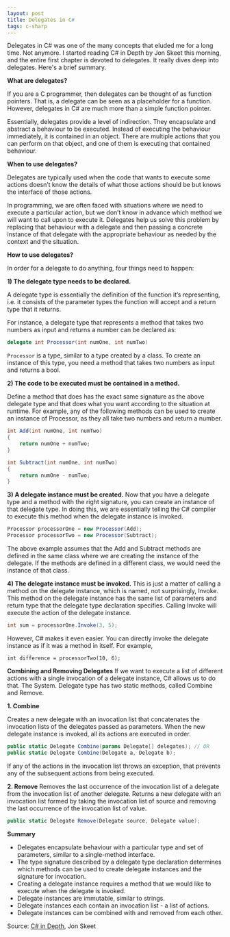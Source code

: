 ```yaml
---
layout: post
title: Delegates in C#
tags: c-sharp
---
```


Delegates in C# was one of the many concepts that eluded me for a long time. Not anymore. I started reading C# in Depth by Jon Skeet this morning, and the entire first chapter is devoted to delegates. It really dives deep into delegates. Here's a brief summary.

**What are delegates?**

If you are a C programmer, then delegates can be thought of as function pointers. That is, a delegate can be seen as a placeholder for a function. However, delegates in C# are much more than a simple function pointer.

Essentially, delegates provide a level of indirection. They encapsulate and abstract a behaviour to be executed. Instead of executing the behaviour immediately, it is contained in an object. There are multiple actions that you can perform on that object, and one of them is executing that contained behaviour.

**When to use delegates?**

Delegates are typically used when the code that wants to execute some actions doesn’t know the details of what those actions should be but knows the interface of those actions.

In programming, we are often faced with situations where we need to execute a particular action, but we don’t know in advance which method we will want to call upon to execute it. Delegates help us solve this problem by replacing that behaviour with a delegate and then passing a concrete instance of that delegate with the appropriate behaviour as needed by the context and the situation.

**How to use delegates?**

In order for a delegate to do anything, four things need to happen:

**1) The delegate type needs to be declared.**

A delegate type is essentially the definition of the function it’s representing, i.e. it consists of the parameter types the function will accept and a return type that it returns.

For instance, a delegate type that represents a method that takes two numbers as input and returns a number can be declared as:

```c#
delegate int Processor(int numOne, int numTwo)
```

`Processor` is a type, similar to a type created by a class. To create an instance of this type, you need a method that takes two numbers as input and returns a bool.

**2) The code to be executed must be contained in a method.**

Define a method that does has the exact same signature as the above delegate type and that does what you want according to the situation at runtime. For example, any of the following methods can be used to create an instance of Processor, as they all take two numbers and return a number.

```c#
int Add(int numOne, int numTwo)
{
    return numOne + numTwo;
}

int Subtract(int numOne, int numTwo)
{
    return numOne - numTwo;
}
```

**3) A delegate instance must be created.**
Now that you have a delegate type and a method with the right signature, you can create an instance of that delegate type. In doing this, we are essentially telling the C# compiler to execute this method when the delegate instance is invoked.

```c#
Processor processorOne = new Processor(Add);
Processor processorTwo = new Processor(Subtract);
```

The above example assumes that the Add and Subtract methods are defined in the same class where we are creating the instance of the delegate. If the methods are defined in a different class, we would need the instance of that class.

**4) The delegate instance must be invoked.**
This is just a matter of calling a method on the delegate instance, which is named, not surprisingly, Invoke. This method on the delegate instance has the same list of parameters and return type that the delegate type declaration specifies. Calling Invoke will execute the action of the delegate instance.

```c#
int sum = processorOne.Invoke(3, 5); 
```

However, C# makes it even easier. You can directly invoke the delegate instance as if it was a method in itself. For example,

```
int difference = processorTwo(10, 6);
```

**Combining and Removing Delegates**
If we want to execute a list of different actions with a single invocation of a delegate instance, C# allows us to do that. The System. Delegate type has two static methods, called Combine and Remove.


 **1. Combine**

Creates a new delegate with an invocation list that concatenates the invocation lists of the delegates passed as parameters. When the new delegate instance is invoked, all its actions are executed in order.

```c#
public static Delegate Combine(params Delegate[] delegates); // OR
public static Delegate Combine(Delegate a, Delegate b);
```

If any of the actions in the invocation list throws an exception, that prevents any of the subsequent actions from being executed.

 **2. Remove**
Removes the last occurrence of the invocation list of a delegate from the invocation list of another delegate. Returns a new delegate with an invocation list formed by taking the invocation list of source and removing the last occurrence of the invocation list of value.

```c#
public static Delegate Remove(Delegate source, Delegate value);
```

**Summary**

- Delegates encapsulate behaviour with a particular type and set of parameters, similar to a single-method interface.
- The type signature described by a delegate type declaration determines which methods can be used to create delegate instances and the signature for invocation.
- Creating a delegate instance requires a method that we would like to execute when the delegate is invoked.
- Delegate instances are immutable, similar to strings.
- Delegate instances each contain an invocation list - a list of actions.
- Delegate instances can be combined with and removed from each other.

Source: [C# in Depth](https://www.amazon.ca/C-Depth-Jon-Skeet/dp/161729134X/ref=sr_1_2?keywords=c%23+in+depth&qid=1561315882&s=gateway&sr=8-2), Jon Skeet